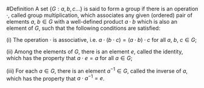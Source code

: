 #Definition 
A set $\{G:a,b,c\ldots\}$ is said to form a group if there is an operation $\cdot$, called group multiplication, which associates any given (ordered) pair of elements $a$, $b \in G$ with a well-defined product $a \cdot b$ which is also an element of $G$, such that the following conditions are satisfied:

(i) The operation $\cdot$ is associative, i.e. $a \cdot (b \cdot c) = (a \cdot b) \cdot c$ for all $a$, $b$, $c \in G$;

(ii) Among the elements of $G$, there is an element $e$, called the identity, which has the property that $a \cdot e = a$ for all $a \in G$;

(iii) For each $a \in G$, there is an element $a^{-1} \in G$, called the inverse of $a$, which has the property that $a \cdot a^{-1} = e$.